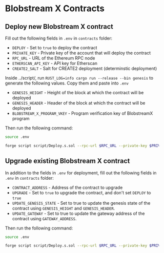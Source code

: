 # Blobstream X Contracts

## Deploy new Blobstream X contract

Fill out the following fields in `.env` in `contracts` folder:

- `DEPLOY` - Set to `true` to deploy the contract
- `PRIVATE_KEY` - Private key of the account that will deploy the contract
- `RPC_URL` - URL of the Ethereum RPC node
- `ETHERSCAN_API_KEY` - API key for Etherscan
- `CREATE2_SALT` - Salt for CREATE2 deployment (determinstic deployment)

Inside ../script/, run `RUST_LOG=info cargo run --release --bin genesis` to generate the following values. Copy them and paste into `.env`
- `GENESIS_HEIGHT` - Height of the block at which the contract will be deployed
- `GENESIS_HEADER` - Header of the block at which the contract will be deployed
- `BLOBSTREAM_X_PROGRAM_VKEY` - Program verification key of BlobstreamX program

Then run the following command:

```bash
source .env

forge script script/Deploy.s.sol --rpc-url $RPC_URL --private-key $PRIVATE_KEY --broadcast --verify --verifier etherscan --etherscan-api-key $ETHERSCAN_API_KEY
```

## Upgrade existing Blobstream X contract

In addition to the fields in `.env` for deployment, fill out the following fields in `.env` in `contracts` folder:

- `CONTRACT_ADDRESS` - Address of the contract to upgrade
- `UPGRADE` - Set to `true` to upgrade the contract, and don't set `DEPLOY` to `true`
- `UPDATE_GENESIS_STATE` - Set to true to update the genesis state of the contract using `GENESIS_HEIGHT` and `GENESIS_HEADER`.
- `UPDATE_GATEWAY` - Set to true to update the gateway address of the contract using `GATEWAY_ADDRESS`.

Then run the following command:

```bash
source .env

forge script script/Deploy.s.sol --rpc-url $RPC_URL --private-key $PRIVATE_KEY --broadcast --verify --verifier etherscan --etherscan-api-key $ETHERSCAN_API_KEY
```

